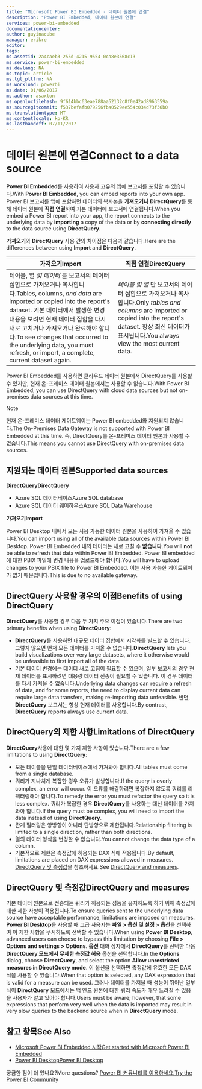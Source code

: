 ```yaml
---
title: "Microsoft Power BI Embedded - 데이터 원본에 연결"
description: "Power BI Embedded, 데이터 원본에 연결"
services: power-bi-embedded
documentationcenter: 
author: guyinacube
manager: erikre
editor: 
tags: 
ms.assetid: 2a4caeb3-255d-4215-9554-0ca8e3568c13
ms.service: power-bi-embedded
ms.devlang: NA
ms.topic: article
ms.tgt_pltfrm: NA
ms.workload: powerbi
ms.date: 01/06/2017
ms.author: asaxton
ms.openlocfilehash: 9f614bbc63eae788aa52132c8f0e42ad8963559a
ms.sourcegitcommit: f537befafb079256fba0529ee554c034d73f36b0
ms.translationtype: MT
ms.contentlocale: ko-KR
ms.lasthandoff: 07/11/2017
---
```

# <a name="connect-to-a-data-source"></a><span data-ttu-id="f9bcd-103">데이터 원본에 연결</span><span class="sxs-lookup"><span data-stu-id="f9bcd-103">Connect to a data source</span></span>
<span data-ttu-id="f9bcd-104">**Power BI Embedded**를 사용하여 사용자 고유의 앱에 보고서를 포함할 수 있습니다.</span><span class="sxs-lookup"><span data-stu-id="f9bcd-104">With **Power BI Embedded**, you can embed reports into your own app.</span></span> <span data-ttu-id="f9bcd-105">Power BI 보고서를 앱에 포함하면 데이터의 복사본을 **가져오거나** **DirectQuery**를 통해 데이터 원본에 **직접 연결**하여 기본 데이터에 보고서에 연결됩니다.</span><span class="sxs-lookup"><span data-stu-id="f9bcd-105">When you embed a Power BI report into your app, the report connects to the underlying data by **importing** a copy of the data or by **connecting directly** to the data source using **DirectQuery**.</span></span>

<span data-ttu-id="f9bcd-106">**가져오기**와 **DirectQuery** 사용 간의 차이점은 다음과 같습니다.</span><span class="sxs-lookup"><span data-stu-id="f9bcd-106">Here are the differences between using **Import** and **DirectQuery**.</span></span>

| <span data-ttu-id="f9bcd-107">가져오기</span><span class="sxs-lookup"><span data-stu-id="f9bcd-107">Import</span></span> | <span data-ttu-id="f9bcd-108">직접 연결</span><span class="sxs-lookup"><span data-stu-id="f9bcd-108">DirectQuery</span></span> |
| --- | --- |
| <span data-ttu-id="f9bcd-109">테이블, 열 *및 데이터* 를 보고서의 데이터 집합으로 가져오거나 복사합니다.</span><span class="sxs-lookup"><span data-stu-id="f9bcd-109">Tables, columns, *and data* are imported or copied into the report's dataset.</span></span> <span data-ttu-id="f9bcd-110">기본 데이터에서 발생한 변경 내용을 보려면 현재 데이터 집합을 다시 새로 고치거나 가져오거나 완료해야 합니다.</span><span class="sxs-lookup"><span data-stu-id="f9bcd-110">To see changes that occurred to the underlying data, you must refresh, or import, a complete, current dataset again.</span></span> |<span data-ttu-id="f9bcd-111">*테이블 및 열* 만 보고서의 데이터 집합으로 가져오거나 복사합니다.</span><span class="sxs-lookup"><span data-stu-id="f9bcd-111">Only *tables and columns* are imported or copied into the report's dataset.</span></span> <span data-ttu-id="f9bcd-112">항상 최신 데이터가 표시됩니다.</span><span class="sxs-lookup"><span data-stu-id="f9bcd-112">You always view the most current data.</span></span> |

<span data-ttu-id="f9bcd-113">Power BI Embedded를 사용하면 클라우드 데이터 원본에서 DirectQuery를 사용할 수 있지만, 현재 온-프레미스 데이터 원본에서는 사용할 수 없습니다.</span><span class="sxs-lookup"><span data-stu-id="f9bcd-113">With Power BI Embedded, you can use DirectQuery with cloud data sources but not on-premises data sources at this time.</span></span>

> [!NOTE]
> <span data-ttu-id="f9bcd-114">현재 온-프레미스 데이터 게이트웨이는 Power BI embedded와 지원되지 않습니다.</span><span class="sxs-lookup"><span data-stu-id="f9bcd-114">The On-Premises Data Gateway is not supported with Power BI Embedded at this time.</span></span> <span data-ttu-id="f9bcd-115">즉, DirectQuery를 온-프레미스 데이터 원본과 사용할 수 없습니다.</span><span class="sxs-lookup"><span data-stu-id="f9bcd-115">This means you cannot use DirectQuery with on-premises data sources.</span></span>

## <a name="supported-data-sources"></a><span data-ttu-id="f9bcd-116">지원되는 데이터 원본</span><span class="sxs-lookup"><span data-stu-id="f9bcd-116">Supported data sources</span></span>

<span data-ttu-id="f9bcd-117">**DirectQuery**</span><span class="sxs-lookup"><span data-stu-id="f9bcd-117">**DirectQuery**</span></span>
* <span data-ttu-id="f9bcd-118">Azure SQL 데이터베이스</span><span class="sxs-lookup"><span data-stu-id="f9bcd-118">Azure SQL database</span></span>
* <span data-ttu-id="f9bcd-119">Azure SQL 데이터 웨어하우스</span><span class="sxs-lookup"><span data-stu-id="f9bcd-119">Azure SQL Data Warehouse</span></span>

<span data-ttu-id="f9bcd-120">**가져오기**</span><span class="sxs-lookup"><span data-stu-id="f9bcd-120">**Import**</span></span>

<span data-ttu-id="f9bcd-121">Power BI Desktop 내에서 모든 사용 가능한 데이터 원본을 사용하여 가져올 수 있습니다.</span><span class="sxs-lookup"><span data-stu-id="f9bcd-121">You can import using all of the available data sources within Power BI Desktop.</span></span> <span data-ttu-id="f9bcd-122">Power BI Embedded 내의 데이터는 새로 고칠 수 **없습니다**.</span><span class="sxs-lookup"><span data-stu-id="f9bcd-122">You will **not** be able to refresh that data within Power BI Embedded.</span></span> <span data-ttu-id="f9bcd-123">Power BI embedded에 대한 PBIX 파일에 변경 내용을 업로드해야 합니다.</span><span class="sxs-lookup"><span data-stu-id="f9bcd-123">You will have to upload changes to your PBIX file to Power BI Embedded.</span></span> <span data-ttu-id="f9bcd-124">이는 사용 가능한 게이트웨이가 없기 때문입니다.</span><span class="sxs-lookup"><span data-stu-id="f9bcd-124">This is due to no available gateway.</span></span> 

## <a name="benefits-of-using-directquery"></a><span data-ttu-id="f9bcd-125">DirectQuery 사용할 경우의 이점</span><span class="sxs-lookup"><span data-stu-id="f9bcd-125">Benefits of using DirectQuery</span></span>
<span data-ttu-id="f9bcd-126">**DirectQuery**를 사용할 경우 다음 두 가지 주요 이점이 있습니다.</span><span class="sxs-lookup"><span data-stu-id="f9bcd-126">There are two primary benefits when using **DirectQuery**:</span></span>

* <span data-ttu-id="f9bcd-127">**DirectQuery**를 사용하면 대규모 데이터 집합에서 시각화를 빌드할 수 있습니다. 그렇지 않으면 먼저 모든 데이터를 가져올 수 없습니다.</span><span class="sxs-lookup"><span data-stu-id="f9bcd-127">**DirectQuery** lets you build visualizations over very large datasets, where it otherwise would be unfeasible to first import all of the data.</span></span>
* <span data-ttu-id="f9bcd-128">기본 데이터 변경에는 데이터 새로 고침이 필요할 수 있으며, 일부 보고서의 경우 현재 데이터를 표시하려면 대용량 데이터 전송이 필요할 수 있습니다. 이 경우 데이터를 다시 가져올 수 없습니다.</span><span class="sxs-lookup"><span data-stu-id="f9bcd-128">Underlying data changes can require a refresh of data, and for some reports, the need to display current data can require large data transfers, making re-importing data unfeasible.</span></span> <span data-ttu-id="f9bcd-129">반면, **DirectQuery** 보고서는 항상 현재 데이터를 사용합니다.</span><span class="sxs-lookup"><span data-stu-id="f9bcd-129">By contrast, **DirectQuery** reports always use current data.</span></span>

## <a name="limitations-of-directquery"></a><span data-ttu-id="f9bcd-130">DirectQuery의 제한 사항</span><span class="sxs-lookup"><span data-stu-id="f9bcd-130">Limitations of DirectQuery</span></span>
   <span data-ttu-id="f9bcd-131">**DirectQuery**사용에 대한 몇 가지 제한 사항이 있습니다.</span><span class="sxs-lookup"><span data-stu-id="f9bcd-131">There are a few limitations to using **DirectQuery**:</span></span>

* <span data-ttu-id="f9bcd-132">모든 테이블을 단일 데이터베이스에서 가져와야 합니다.</span><span class="sxs-lookup"><span data-stu-id="f9bcd-132">All tables must come from a single database.</span></span>
* <span data-ttu-id="f9bcd-133">쿼리가 지나치게 복잡한 경우 오류가 발생합니다.</span><span class="sxs-lookup"><span data-stu-id="f9bcd-133">If the query is overly complex, an error will occur.</span></span> <span data-ttu-id="f9bcd-134">이 오류를 해결하려면 복잡하지 않도록 쿼리를 리팩터링해야 합니다.</span><span class="sxs-lookup"><span data-stu-id="f9bcd-134">To remedy the error you must refactor the query so it is less complex.</span></span> <span data-ttu-id="f9bcd-135">쿼리가 복잡한 경우 **DirectQuery**를 사용하는 대신 데이터를 가져와야 합니다.</span><span class="sxs-lookup"><span data-stu-id="f9bcd-135">If the query must be complex, you will need to import the data instead of using **DirectQuery**.</span></span>
* <span data-ttu-id="f9bcd-136">관계 필터링은 양방향이 아니라 단방향으로 제한됩니다.</span><span class="sxs-lookup"><span data-stu-id="f9bcd-136">Relationship filtering is limited to a single direction, rather than both directions.</span></span>
* <span data-ttu-id="f9bcd-137">열의 데이터 형식을 변경할 수 없습니다.</span><span class="sxs-lookup"><span data-stu-id="f9bcd-137">You cannot change the data type of a column.</span></span>
* <span data-ttu-id="f9bcd-138">기본적으로 제한은 측정값에 허용되는 DAX 식에 적용됩니다.</span><span class="sxs-lookup"><span data-stu-id="f9bcd-138">By default, limitations are placed on DAX expressions allowed in measures.</span></span> <span data-ttu-id="f9bcd-139">[DirectQuery 및 측정값](#measures)을 참조하세요.</span><span class="sxs-lookup"><span data-stu-id="f9bcd-139">See [DirectQuery and measures](#measures).</span></span>

<a name="measures"/>

## <a name="directquery-and-measures"></a><span data-ttu-id="f9bcd-140">DirectQuery 및 측정값</span><span class="sxs-lookup"><span data-stu-id="f9bcd-140">DirectQuery and measures</span></span>
<span data-ttu-id="f9bcd-141">기본 데이터 원본으로 전송되는 쿼리가 허용되는 성능을 유지하도록 하기 위해 측정값에 대한 제한 사항이 적용됩니다.</span><span class="sxs-lookup"><span data-stu-id="f9bcd-141">To ensure queries sent to the underlying data source have acceptable performance, limitations are imposed on measures.</span></span> <span data-ttu-id="f9bcd-142">**Power BI Desktop**을 사용할 때 고급 사용자는 **파일 > 옵션 및 설정 > 옵션**을 선택하여 이 제한 사항을 무시하도록 선택할 수 있습니다.</span><span class="sxs-lookup"><span data-stu-id="f9bcd-142">When using **Power BI Desktop**, advanced users can choose to bypass this limitation by choosing **File > Options and settings > Options**.</span></span> <span data-ttu-id="f9bcd-143">**옵션** 대화 상자에서 **DirectQuery**를 선택한 다음 **DirectQuery 모드에서 무제한 측정값 허용** 옵션을 선택합니다.</span><span class="sxs-lookup"><span data-stu-id="f9bcd-143">In the **Options** dialog, choose **DirectQuery**, and select the option **Allow unrestricted measures in DirectQuery mode**.</span></span> <span data-ttu-id="f9bcd-144">이 옵션을 선택하면 측정값에 유효한 모든 DAX 식을 사용할 수 있습니다.</span><span class="sxs-lookup"><span data-stu-id="f9bcd-144">When that option is selected, any DAX expression that is valid for a measure can be used.</span></span> <span data-ttu-id="f9bcd-145">그러나 데이터를 가져올 때 성능이 뛰어난 일부 식이 **DirectQuery** 모드에서는 백 엔드 원본에 대한 쿼리 속도가 매우 느려질 수 있음을 사용자가 알고 있어야 합니다.</span><span class="sxs-lookup"><span data-stu-id="f9bcd-145">Users must be aware; however, that some expressions that perform very well when the data is imported may result in very slow queries to the backend source when in **DirectQuery** mode.</span></span> 

## <a name="see-also"></a><span data-ttu-id="f9bcd-146">참고 항목</span><span class="sxs-lookup"><span data-stu-id="f9bcd-146">See Also</span></span>
* [<span data-ttu-id="f9bcd-147">Microsoft Power BI Embedded 시작</span><span class="sxs-lookup"><span data-stu-id="f9bcd-147">Get started with Microsoft Power BI Embedded</span></span>](power-bi-embedded-get-started.md)
* [<span data-ttu-id="f9bcd-148">Power BI Desktop</span><span class="sxs-lookup"><span data-stu-id="f9bcd-148">Power BI Desktop</span></span>](https://powerbi.microsoft.com/documentation/powerbi-desktop-get-the-desktop/)

<span data-ttu-id="f9bcd-149">궁금한 점이 더 있나요?</span><span class="sxs-lookup"><span data-stu-id="f9bcd-149">More questions?</span></span> [<span data-ttu-id="f9bcd-150">Power BI 커뮤니티를 이용하세요.</span><span class="sxs-lookup"><span data-stu-id="f9bcd-150">Try the Power BI Community</span></span>](http://community.powerbi.com/)


